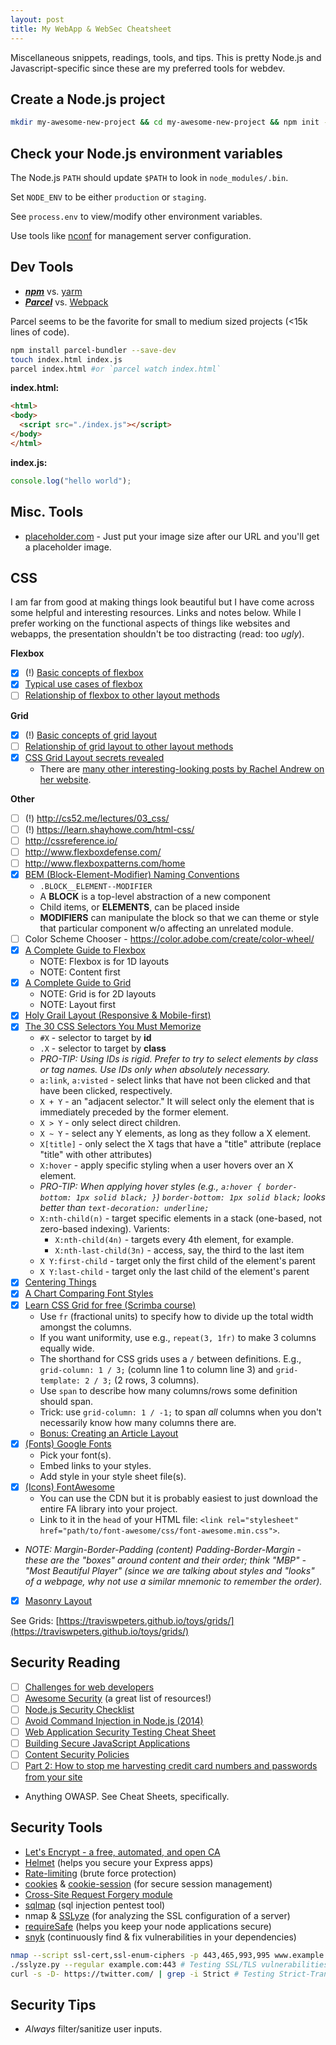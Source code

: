 ```yaml
---
layout: post
title: My WebApp & WebSec Cheatsheet
---
```


Miscellaneous snippets, readings, tools, and tips.
This is pretty Node.js and Javascript-specific since these are my preferred tools for webdev.

## Create a Node.js project

```bash
mkdir my-awesome-new-project && cd my-awesome-new-project && npm init -y
```

## Check your Node.js environment variables

The Node.js `PATH` should update `$PATH` to look in `node_modules/.bin`.

Set `NODE_ENV` to be either `production` or `staging`.

See `process.env` to view/modify other environment variables.

Use tools like [nconf](https://github.com/indexzero/nconf) for management server configuration.

## Dev Tools

* ***[npm](https://www.npmjs.com/)*** vs. [yarm](https://yarnpkg.com/en/)
* ***[Parcel](https://parceljs.org/)*** vs. [Webpack](https://webpack.js.org/)

Parcel seems to be the favorite for small to medium sized projects (<15k lines of code).
```bash
npm install parcel-bundler --save-dev
touch index.html index.js
parcel index.html #or `parcel watch index.html`
```

**index.html:**
```html
<html>
<body>
  <script src="./index.js"></script>
</body>
</html>
```
**index.js:**
```js
console.log("hello world");
```

## Misc. Tools

* [placeholder.com](https://placeholder.com/) - Just put your image size after our URL and you'll get a placeholder image.

## CSS

I am far from good at making things look beautiful but I have come across some helpful and interesting resources.
Links and notes below.
While I prefer working on the functional aspects of things like websites and webapps,
    the presentation shouldn't be too distracting (read: too *ugly*).

**Flexbox**
* [x] (!) [Basic concepts of flexbox](https://developer.mozilla.org/en-US/docs/Web/CSS/CSS_Flexible_Box_Layout/Basic_Concepts_of_Flexbox)
* [x] [Typical use cases of flexbox](https://developer.mozilla.org/en-US/docs/Web/CSS/CSS_Flexible_Box_Layout/Typical_Use_Cases_of_Flexbox)
* [ ] [Relationship of flexbox to other layout methods](https://developer.mozilla.org/en-US/docs/Web/CSS/CSS_Flexible_Box_Layout/Relationship_of_Flexbox_to_Other_Layout_Methods)

**Grid**
* [x] (!) [Basic concepts of grid layout](https://developer.mozilla.org/en-US/docs/Web/CSS/CSS_Grid_Layout/Basic_Concepts_of_Grid_Layout)
* [ ] [Relationship of grid layout to other layout methods](https://developer.mozilla.org/en-US/docs/Web/CSS/CSS_Grid_Layout/Relationship_of_Grid_Layout)
* [x] [CSS Grid Layout secrets revealed](http://www.creativebloq.com/features/css-grid-layout-secrets-revealed)
    * There are [many other interesting-looking posts by Rachel Andrew on her website](https://rachelandrew.co.uk/archives/).

**Other**
* [ ] (!) http://cs52.me/lectures/03_css/
* [ ] (!) https://learn.shayhowe.com/html-css/
* [ ] http://cssreference.io/
* [ ] http://www.flexboxdefense.com/
* [ ] http://www.flexboxpatterns.com/home
* [x] [BEM (Block-Element-Modifier) Naming Conventions](https://css-tricks.com/bem-101/)
    * `.BLOCK__ELEMENT--MODIFIER`
    * A **BLOCK** is a top-level abstraction of a new component
    * Child items, or **ELEMENTS**, can be placed inside
    * **MODIFIERS** can manipulate the block so that we can theme or style that particular component w/o affecting an unrelated module.
* [ ] Color Scheme Chooser - https://color.adobe.com/create/color-wheel/
* [x] [A Complete Guide to Flexbox](https://css-tricks.com/snippets/css/a-guide-to-flexbox/)
    * NOTE: Flexbox is for 1D layouts
    * NOTE: Content first
* [x] [A Complete Guide to Grid](https://css-tricks.com/snippets/css/complete-guide-grid/)
    * NOTE: Grid is for 2D layouts
    * NOTE: Layout first
* [x] [Holy Grail Layout (Responsive & Mobile-first)](https://philipwalton.github.io/solved-by-flexbox/demos/holy-grail/)
* [x] [The 30 CSS Selectors You Must Memorize](https://code.tutsplus.com/tutorials/the-30-css-selectors-you-must-memorize--net-16048)
    * `#X` - selector to target by **id**
    * `.X` - selector to target by **class**
    * *PRO-TIP: Using IDs is rigid. Prefer to try to select elements by class or tag names. Use IDs only when absolutely necessary.*
    * `a:link`, `a:visted` - select links that have not been clicked and that have been clicked, respectively.
    * `X + Y` - an "adjacent selector." It will select only the element that is immediately preceded by the former element.
    * `X > Y` - only select direct children.
    * `X ~ Y` - select any Y elements, as long as they follow a X element.
    * `X[title]` - only select the X tags that have a "title" attribute (replace "title" with other attributes)
    * `X:hover` - apply specific styling when a user hovers over an X element.
    * *PRO-TIP: When applying hover styles (e.g., `a:hover { border-bottom: 1px solid black; }`)
    `border-bottom: 1px solid black;` looks better than `text-decoration: underline;`*
    * `X:nth-child(n)` - target specific elements in a stack (one-based, not zero-based indexing). Varients:
        * `X:nth-child(4n)` - targets every 4th element, for example.
        * `X:nth-last-child(3n)` - access, say, the third to the last item
    * `X Y:first-child` - target only the first child of the element's parent
    * `X Y:last-child` - target only the last child of the element's parent
* [x] [Centering Things](https://www.w3.org/Style/Examples/007/center.en.html)
* [x] [A Chart Comparing Font Styles](https://www.w3.org/Style/Examples/007/fonts)
* [x] [Learn CSS Grid for free (Scrimba course)](https://scrimba.com/g/gR8PTE)
    * Use `fr` (fractional units) to specify how to divide up the total width amongst the columns.
    * If you want uniformity, use e.g., `repeat(3, 1fr)` to make 3 columns equally wide.
    * The shorthand for CSS grids uses a `/` between definitions.
    E.g., `grid-column: 1 / 3;` (column line 1 to column line 3) and `grid-template: 2 / 3;` (2 rows, 3 columns).
    * Use `span` to describe how many columns/rows some definition should span.
    * Trick: use `grid-column: 1 / -1;` to span *all* columns when you don't necessarily know how many columns there are.
    * [Bonus: Creating an Article Layout](https://scrimba.com/p/pWqLHa/cdp76sD)
* [x] [(Fonts) Google Fonts](https://fonts.google.com/)
    * Pick your font(s).
    * Embed links to your styles.
    * Add style in your style sheet file(s).
* [x] [(Icons) FontAwesome](http://fontawesome.io/)
    * You can use the CDN but it is probably easiest to just download the entire FA library into your project.
    * Link to it in the `head` of your HTML file: `<link rel="stylesheet" href="path/to/font-awesome/css/font-awesome.min.css">`.
* *NOTE: Margin-Border-Padding (content) Padding-Border-Margin - these are the "boxes" around content and their order; think "MBP" - "Most Beautiful Player" (since we are talking about styles and "looks" of a webpage, why not use a similar mnemonic to remember the order).*
* [x] [Masonry Layout](https://masonry.desandro.com/layout.html)

See Grids: [https://traviswpeters.github.io/toys/grids/](https://traviswpeters.github.io/toys/grids/)

## Security Reading

* [ ] [Challenges for web developers](https://paul.kinlan.me/challenges-for-web-developers/)
* [ ] [Awesome Security](https://github.com/sbilly/awesome-security) (a great list of resources!)
* [ ] [Node.js Security Checklist](https://blog.risingstack.com/node-js-security-checklist/)
* [ ] [Avoid Command Injection in Node.js (2014)](https://blog.liftsecurity.io/2014/08/19/Avoid-Command-Injection-Node.js/)
* [ ] [Web Application Security Testing Cheat Sheet](https://www.owasp.org/index.php/Web_Application_Security_Testing_Cheat_Sheet)
* [ ] [Building Secure JavaScript Applications](https://nemethgergely.com/building-secure-javascript-applications/)
* [ ] [Content Security Policies](https://developer.mozilla.org/en-US/docs/Web/HTTP/CSP)
* [ ] [Part 2: How to stop me harvesting credit card numbers and passwords from your site](https://hackernoon.com/part-2-how-to-stop-me-harvesting-credit-card-numbers-and-passwords-from-your-site-844f739659b9)
* Anything OWASP. See Cheat Sheets, specifically.

## Security Tools

* [Let's Encrypt - a free, automated, and open CA](https://letsencrypt.org/)
* [Helmet](https://github.com/helmetjs/helmet) (helps you secure your Express apps)
* [Rate-limiting](https://www.npmjs.com/package/ratelimiter) (brute force protection)
* [cookies](https://www.npmjs.com/package/cookies) & [cookie-session](https://www.npmjs.com/package/cookies) (for secure session management)
* [Cross-Site Request Forgery module](https://www.npmjs.com/package/csrf)
* [sqlmap](http://sqlmap.org/) (sql injection pentest tool)
* nmap & [SSLyze](https://github.com/nabla-c0d3/sslyze) (for analyzing the SSL configuration of a server)
* [requireSafe](https://www.npmjs.com/package/requiresafe) (helps you keep your node applications secure)
* [snyk](https://snyk.io/) (continuously find & fix vulnerabilities in your dependencies)

```bash
nmap --script ssl-cert,ssl-enum-ciphers -p 443,465,993,995 www.example.com # Checking for Certificate information
./sslyze.py --regular example.com:443 # Testing SSL/TLS vulnerabilities with sslyze
curl -s -D- https://twitter.com/ | grep -i Strict # Testing Strict-Transport-Security header and enforcement
```

## Security Tips

* *Always* filter/sanitize user inputs.
